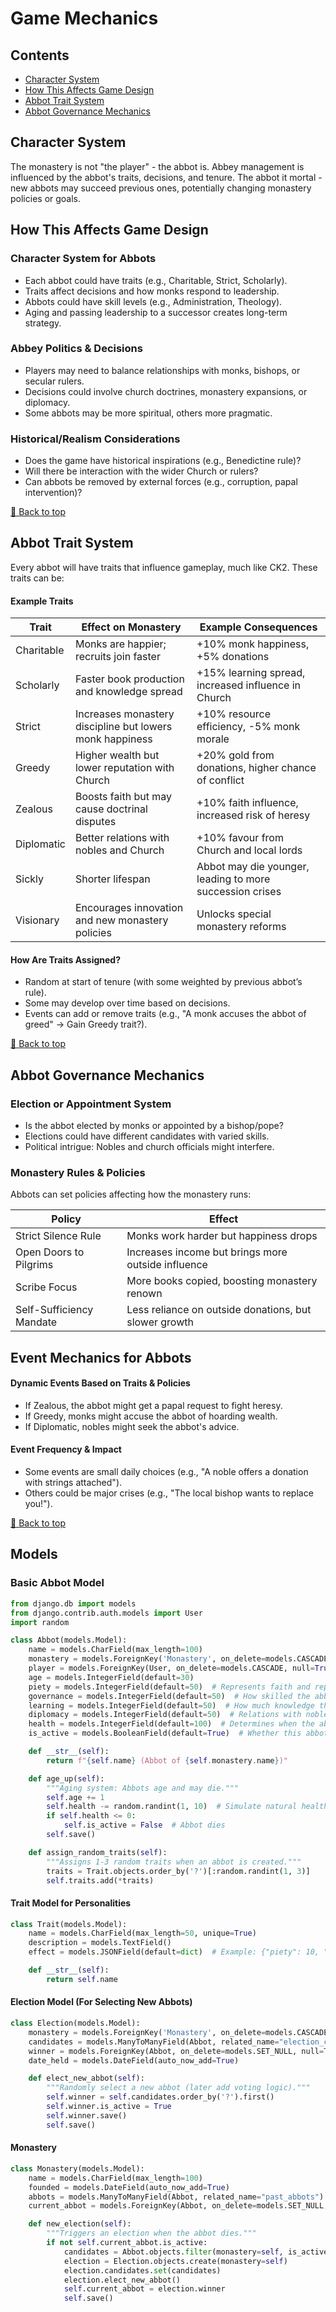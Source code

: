 # Game Mechanics

## Contents

- [Character System](#character-system)
- [How This Affects Game Design](#how-this-affects-game-design)
- [Abbot Trait System](#abbot-trait-system)
- [Abbot Governance Mechanics](#abbot-governance-mechanics)

## Character System

The monastery is not "the player" - the abbot is.
Abbey management is influenced by the abbot's traits, decisions, and tenure.
The abbot it mortal - new abbots may succeed previous ones, potentially changing monastery policies or goals.

## How This Affects Game Design

### Character System for Abbots
- Each abbot could have traits (e.g., Charitable, Strict, Scholarly).
- Traits affect decisions and how monks respond to leadership.
- Abbots could have skill levels (e.g., Administration, Theology).
- Aging and passing leadership to a successor creates long-term strategy.

### Abbey Politics & Decisions
- Players may need to balance relationships with monks, bishops, or secular rulers.
- Decisions could involve church doctrines, monastery expansions, or diplomacy.
- Some abbots may be more spiritual, others more pragmatic.

### Historical/Realism Considerations
- Does the game have historical inspirations (e.g., Benedictine rule)?
- Will there be interaction with the wider Church or rulers?
- Can abbots be removed by external forces (e.g., corruption, papal intervention)?

[🔼 Back to top](#game-mechanics)
## Abbot Trait System

Every abbot will have traits that influence gameplay, much like CK2. These traits can be:

#### Example Traits

|Trait     |Effect on Monastery                                     |Example Consequences|
|----------|--------------------------------------------------------|--------------------
|Charitable|Monks are happier; recruits join faster                 |+10% monk happiness, +5% donations       
|Scholarly |Faster book production and knowledge spread             |+15% learning spread, increased influence in Church
|Strict    |Increases monastery discipline but lowers monk happiness|+10% resource efficiency, -5% monk morale
|Greedy    |Higher wealth but lower reputation with Church          |+20% gold from donations, higher chance of conflict
|Zealous   |Boosts faith but may cause doctrinal disputes           |+10% faith influence, increased risk of heresy
|Diplomatic|Better relations with nobles and Church                 |+10% favour from Church and local lords
|Sickly    |Shorter lifespan                                        |Abbot may die younger, leading to more succession crises
|Visionary |Encourages innovation and new monastery policies        |Unlocks special monastery reforms


#### How Are Traits Assigned?

- Random at start of tenure (with some weighted by previous abbot’s rule).
- Some may develop over time based on decisions.
- Events can add or remove traits (e.g., "A monk accuses the abbot of greed" → Gain Greedy trait?).

[🔼 Back to top](#game-mechanics)
## Abbot Governance Mechanics

### Election or Appointment System
- Is the abbot elected by monks or appointed by a bishop/pope?
- Elections could have different candidates with varied skills.
- Political intrigue: Nobles and church officials might interfere.

### Monastery Rules & Policies
Abbots can set policies affecting how the monastery runs:

|Policy|Effect|
|------|------|
|Strict Silence Rule|Monks work harder but happiness drops|
|Open Doors to Pilgrims|Increases income but brings more outside influence|
|Scribe Focus|More books copied, boosting monastery renown|
|Self-Sufficiency Mandate|Less reliance on outside donations, but slower growth|

## Event Mechanics for Abbots

#### Dynamic Events Based on Traits & Policies

- If Zealous, the abbot might get a papal request to fight heresy.
- If Greedy, monks might accuse the abbot of hoarding wealth.
- If Diplomatic, nobles might seek the abbot's advice.

#### Event Frequency & Impact

- Some events are small daily choices (e.g., "A noble offers a donation with strings attached").
- Others could be major crises (e.g., "The local bishop wants to replace you!").

[🔼 Back to top](#game-mechanics)

## Models

### Basic Abbot Model

```python
from django.db import models
from django.contrib.auth.models import User
import random

class Abbot(models.Model):
    name = models.CharField(max_length=100)
    monastery = models.ForeignKey('Monastery', on_delete=models.CASCADE)
    player = models.ForeignKey(User, on_delete=models.CASCADE, null=True, blank=True)  # If the player controls this abbot
    age = models.IntegerField(default=30)
    piety = models.IntegerField(default=50)  # Represents faith and reputation in the Church
    governance = models.IntegerField(default=50)  # How skilled the abbot is at ruling
    learning = models.IntegerField(default=50)  # How much knowledge this abbot has
    diplomacy = models.IntegerField(default=50)  # Relations with nobles and church officials
    health = models.IntegerField(default=100)  # Determines when the abbot might die
    is_active = models.BooleanField(default=True)  # Whether this abbot is alive and leading

    def __str__(self):
        return f"{self.name} (Abbot of {self.monastery.name})"

    def age_up(self):
        """Aging system: Abbots age and may die."""
        self.age += 1
        self.health -= random.randint(1, 10)  # Simulate natural health decline
        if self.health <= 0:
            self.is_active = False  # Abbot dies
        self.save()

    def assign_random_traits(self):
        """Assigns 1-3 random traits when an abbot is created."""
        traits = Trait.objects.order_by('?')[:random.randint(1, 3)]
        self.traits.add(*traits)
```

#### Trait Model for Personalities

```python
class Trait(models.Model):
    name = models.CharField(max_length=50, unique=True)
    description = models.TextField()
    effect = models.JSONField(default=dict)  # Example: {"piety": 10, "governance": -5}

    def __str__(self):
        return self.name
```

#### Election Model (For Selecting New Abbots)

```python
class Election(models.Model):
    monastery = models.ForeignKey('Monastery', on_delete=models.CASCADE)
    candidates = models.ManyToManyField(Abbot, related_name="election_candidates")
    winner = models.ForeignKey(Abbot, on_delete=models.SET_NULL, null=True, blank=True, related_name="elected_abbot")
    date_held = models.DateField(auto_now_add=True)

    def elect_new_abbot(self):
        """Randomly select a new abbot (later add voting logic)."""
        self.winner = self.candidates.order_by('?').first()
        self.winner.is_active = True
        self.winner.save()
        self.save()
```

#### Monastery
```python
class Monastery(models.Model):
    name = models.CharField(max_length=100)
    founded = models.DateField(auto_now_add=True)
    abbots = models.ManyToManyField(Abbot, related_name="past_abbots")  # Track past abbots
    current_abbot = models.ForeignKey(Abbot, on_delete=models.SET_NULL, null=True, blank=True, related_name="leading_monastery")

    def new_election(self):
        """Triggers an election when the abbot dies."""
        if not self.current_abbot.is_active:
            candidates = Abbot.objects.filter(monastery=self, is_active=False)[:3]  # Pick 3 random monks
            election = Election.objects.create(monastery=self)
            election.candidates.set(candidates)
            election.elect_new_abbot()
            self.current_abbot = election.winner
            self.save()
```